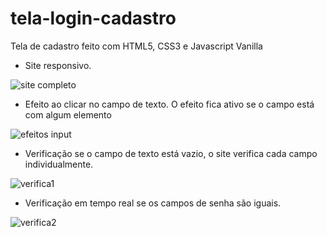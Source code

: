 # tela-login-cadastro
Tela de cadastro feito com HTML5, CSS3 e Javascript Vanilla

- Site responsivo.

![site completo](https://user-images.githubusercontent.com/78169102/124337046-fea85280-db76-11eb-9d29-6be93f4da4a5.gif)

- Efeito ao clicar no campo de texto. O efeito fica ativo se o campo está com algum elemento

![efeitos input](https://user-images.githubusercontent.com/78169102/124337089-2eeff100-db77-11eb-932c-fd46c325bce4.gif)

- Verificação se o campo de texto está vazio, o site verifica cada campo individualmente.

![verifica1](https://user-images.githubusercontent.com/78169102/124337163-95750f00-db77-11eb-87a7-0df13c2326e6.gif)

- Verificação em tempo real se os campos de senha são iguais.

![verifica2](https://user-images.githubusercontent.com/78169102/124337185-ab82cf80-db77-11eb-8147-4179ad54ff9e.gif)
